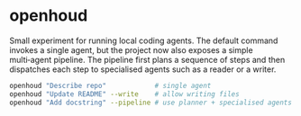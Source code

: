 # openhoud

Small experiment for running local coding agents. The default command
invokes a single agent, but the project now also exposes a simple
multi‑agent pipeline. The pipeline first plans a sequence of steps and
then dispatches each step to specialised agents such as a reader or a
writer.

```bash
openhoud "Describe repo"            # single agent
openhoud "Update README" --write    # allow writing files
openhoud "Add docstring" --pipeline # use planner + specialised agents
```
